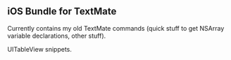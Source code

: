 iOS Bundle for TextMate
---

Currently contains my old TextMate commands (quick stuff to get NSArray variable declarations, other stuff).

UITableView snippets.